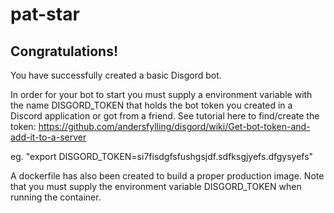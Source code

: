# pat-star

## Congratulations!
You have successfully created a basic Disgord bot.

In order for your bot to start you must supply a environment variable with the name DISGORD_TOKEN that holds
the bot token you created in a Discord application or got from a friend.
See tutorial here to find/create the token: https://github.com/andersfylling/disgord/wiki/Get-bot-token-and-add-it-to-a-server

eg. "export DISGORD_TOKEN=si7fisdgfsfushgsjdf.sdfksgjyefs.dfgysyefs"

A dockerfile has also been created to build a proper production image. Note that you must supply the environment variable DISGORD_TOKEN when running the container.


